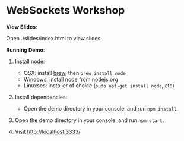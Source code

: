 WebSockets Workshop
===================

__View Slides__:

Open ./slides/index.html to view slides.

__Running Demo__:

1. Install node:
    * OSX: install [brew](http://mxcl.github.com/homebrew/), then `brew install node`
    * Windows: install node from [nodejs.org](http://nodejs.org)
    * Linuxses: installer of choice (`sudo apt-get install node`, etc)

2. Install dependencies:
    * Open the demo directory in your console, and run `npm install`.

3. Open the demo directory in your console, and run `npm start`.

4. Visit [http://localhost:3333/](http://localhost:3333/)

